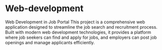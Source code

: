 # Web-development
Web Development in Job Portal  This project is a comprehensive web application designed to streamline the job search and recruitment process. Built with modern web development technologies, it provides a platform where job seekers can find and apply for jobs, and employers can post job openings and manage applicants efficiently. 
